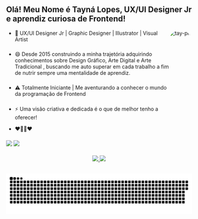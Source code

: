 ## Olá! Meu Nome é Tayná Lopes, UX/UI Designer Jr e aprendiz curiosa de Frontend!

<div>
  <img align="right" alt="tay-pic" height="300" style="border-radius:300px;" src="https://taynalopes.com/wp-content/uploads/2021/12/Webp.net-gifmaker.gif">
  </div>

- 👸 UX/UI Designer Jr | Graphic Designer | Illustrator | Visual Artist 

### 
 
- 😄 Desde 2015 construindo a minha trajetória adquirindo conhecimentos sobre Design Gráfico, Arte Digital e Arte Tradicional , buscando me auto superar em cada trabalho a fim de nutrir sempre uma mentalidade de aprendiz. 

###

- ⚠️  Totalmente Iniciante | Me aventurando a conhecer o mundo da programação de Frontend

###

- ⚡ Uma visão criativa e dedicada é o que de melhor tenho a oferecer! 

- ❤️👩‍💻❤️
 
###

<div> 
  <a href = "mailto:taynalopes0@gmail.com"><img src="https://img.shields.io/badge/-Gmail-%23333?style=for-the-badge&logo=gmail&logoColor=white" target="_blank"></a>
  <a href="https://www.linkedin.com/in/tayn%C3%A1lopes/" target="_blank"><img src="https://img.shields.io/badge/-LinkedIn-%230077B5?style=for-the-badge&logo=linkedin&logoColor=white" target="_blank"></a> 
</div>
 
  ###
  
<div align="center">
  <a href="https://github.com/tay-lopes">
  <img height="150em" src="https://github-readme-stats.vercel.app/api?username=tay-lopes&show_icons=true&theme=jolly&include_all_commits=true&count_private=true"/>
  <img height="150em" src="https://github-readme-stats.vercel.app/api/top-langs/?username=tay-lopes&layout=compact&langs_count=7&theme=jolly"/>
</div>

  
  ##
 
<div align="center"> 
  
  ![Snake animation](https://github.com/tay-lopes/tay-lopes/blob/output/github-contribution-grid-snake.svg)
 
</div>


